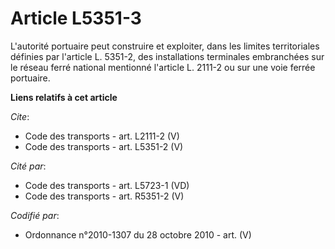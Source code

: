 # Article L5351-3

L'autorité portuaire peut construire et exploiter, dans les limites territoriales définies par l'article L. 5351-2, des
installations terminales embranchées sur le réseau ferré national mentionné l'article L. 2111-2 ou sur une voie ferrée
portuaire.

**Liens relatifs à cet article**

_Cite_:

  - Code des transports - art. L2111-2 (V)
  - Code des transports - art. L5351-2 (V)

_Cité par_:

  - Code des transports - art. L5723-1 (VD)
  - Code des transports - art. R5351-2 (V)

_Codifié par_:

  - Ordonnance n°2010-1307 du 28 octobre 2010 - art. (V)
